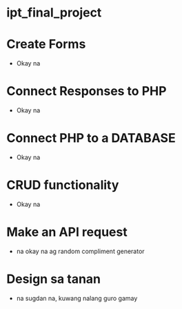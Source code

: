 # ipt_final_project

# Create Forms
- Okay na
# Connect Responses to PHP
- Okay na
# Connect PHP to a DATABASE
- Okay na
# CRUD functionality
- Okay na
# Make an API request
- na okay na ag random compliment generator
# Design sa tanan
- na sugdan na, kuwang nalang guro gamay
